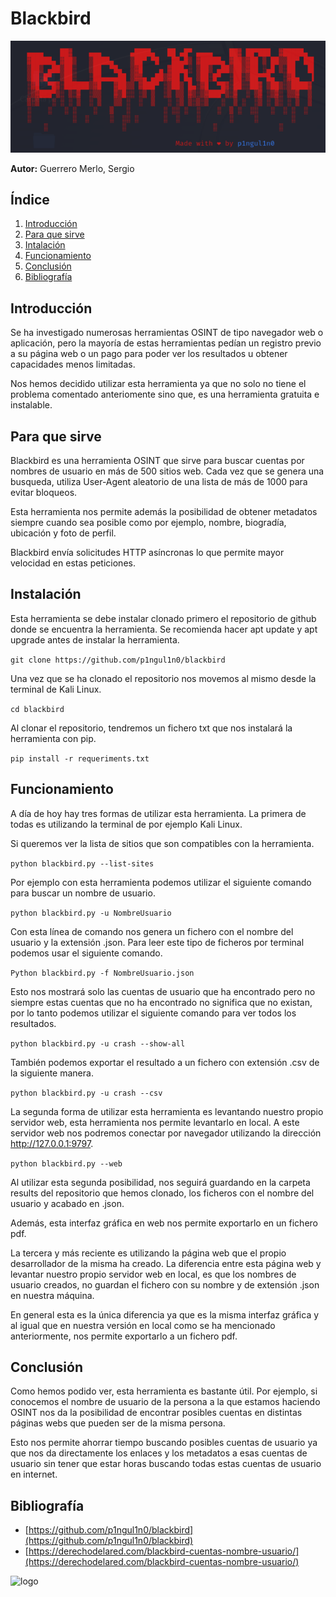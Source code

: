 # Blackbird

![portada](img/portadabb.png)

**Autor:** Guerrero Merlo, Sergio

## Índice

1. [Introducción](#introducción)
2. [Para que sirve](#para-que-sirve)
3. [Intalación](#instalación)
4. [Funcionamiento](#funcionamiento)
5. [Conclusión](#conclusión)
6. [Bibliografía](#bibliografía)

## Introducción

Se ha investigado numerosas herramientas OSINT de tipo navegador web o aplicación, pero la mayoría de estas herramientas pedían un registro previo a su página web o un pago para poder ver los resultados u obtener capacidades menos limitadas.

Nos hemos decidido utilizar esta herramienta ya que no solo no tiene el problema comentado anteriomente sino que, es una herramienta gratuita e instalable.

## Para que sirve

Blackbird es una herramienta OSINT que sirve para buscar cuentas por nombres de usuario en más de 500 sitios web. Cada vez que se genera una busqueda, utiliza User-Agent aleatorio de una lista de más de 1000 para evitar bloqueos.

Esta herramienta nos permite además la posibilidad de obtener metadatos siempre cuando sea posible como por ejemplo, nombre, biogradía, ubicación y foto de perfil.

Blackbird envía solicitudes HTTP asíncronas lo que permite mayor velocidad en estas peticiones.

## Instalación

Esta herramienta se debe instalar clonado primero el repositorio de github donde se encuentra la herramienta. Se recomienda hacer apt update y apt upgrade antes de instalar la herramienta.

```git clone https://github.com/p1ngul1n0/blackbird```

Una vez que se ha clonado el repositorio nos movemos al mismo desde la terminal de Kali Linux.

```cd blackbird```

Al clonar el repositorio, tendremos un fichero txt que nos instalará la herramienta con pip.

```pip install -r requeriments.txt```

## Funcionamiento

A día de hoy hay tres formas de utilizar esta herramienta. La primera de todas es utilizando la terminal de por ejemplo Kali Linux. 

Si queremos ver la lista de sitios que son compatibles con la herramienta.

```python blackbird.py --list-sites```

Por ejemplo con esta herramienta podemos utilizar el siguiente comando para buscar un nombre de usuario.

```python blackbird.py -u NombreUsuario```

Con esta línea de comando nos genera un fichero con el nombre del usuario y la extensión .json. Para leer este tipo de ficheros por terminal podemos usar el siguiente comando.

```Python blackbird.py -f NombreUsuario.json```

Esto nos mostrará solo las cuentas de usuario que ha encontrado pero no siempre estas cuentas que no ha encontrado no significa que no existan, por lo tanto podemos utilizar el siguiente comando para ver todos los resultados.

```python blackbird.py -u crash --show-all```

También podemos exportar el resultado a un fichero con extensión .csv de la siguiente manera.

```python blackbird.py -u crash --csv```

La segunda forma de utilizar esta herramienta es levantando nuestro propio servidor web, esta herramienta nos permite levantarlo en local. A este servidor web nos podremos conectar por navegador utilizando la dirección http://127.0.0.1:9797.

```python blackbird.py --web```

Al utilizar esta segunda posibilidad, nos seguirá guardando en la carpeta results del repositorio que hemos clonado, los ficheros con el nombre del usuario y acabado en .json.

Además, esta interfaz gráfica en web nos permite exportarlo en un fichero pdf.

La tercera y más reciente es utilizando la página web que el propio desarrollador de la misma ha creado. La diferencia entre esta página web y levantar nuestro propio servidor web en local, es que los nombres de usuario creados, no guardan el fichero con su nombre y de extensión .json en nuestra máquina. 

En general esta es la única diferencia ya que es la misma interfaz gráfica y al igual que en nuestra versión en local como se ha mencionado anteriormente, nos permite exportarlo a un fichero pdf.

## Conclusión

Como hemos podido ver, esta herramienta es bastante útil. Por ejemplo, si conocemos el nombre de usuario de la persona a la que estamos haciendo OSINT nos da la posibilidad de encontrar posibles cuentas en distintas páginas webs que pueden ser de la misma persona.

Esto nos permite ahorrar tiempo buscando posibles cuentas de usuario ya que nos da directamente los enlaces y los metadatos a esas cuentas de usuario sin tener que estar horas buscando todas estas cuentas de usuario en internet.

## Bibliografía

- [https://github.com/p1ngul1n0/blackbird](https://github.com/p1ngul1n0/blackbird)
- [https://derechodelared.com/blackbird-cuentas-nombre-usuario/](https://derechodelared.com/blackbird-cuentas-nombre-usuario/)

![logo](img/logobb.png)
